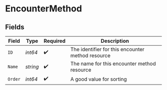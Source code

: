 # EncounterMethod


## Fields

| Field                                             | Type                                              | Required                                          | Description                                       |
| ------------------------------------------------- | ------------------------------------------------- | ------------------------------------------------- | ------------------------------------------------- |
| `ID`                                              | *int64*                                           | :heavy_check_mark:                                | The identifier for this encounter method resource |
| `Name`                                            | *string*                                          | :heavy_check_mark:                                | The name for this encounter method resource       |
| `Order`                                           | *int64*                                           | :heavy_check_mark:                                | A good value for sorting                          |